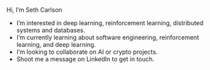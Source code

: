 Hi, I’m Seth Carlson
- I’m interested in deep learning, reinforcement learning, distributed systems and databases.
- I’m currently learning about software engineering, reinforcement learning, and deep learning.
- I’m looking to collaborate on AI or crypto projects.
- Shoot me a message on LinkedIn to get in touch.
<!---
sdcarlson/sdcarlson is a ✨ special ✨ repository because its `README.md` (this file) appears on your GitHub profile.
You can click the Preview link to take a look at your changes.
--->
